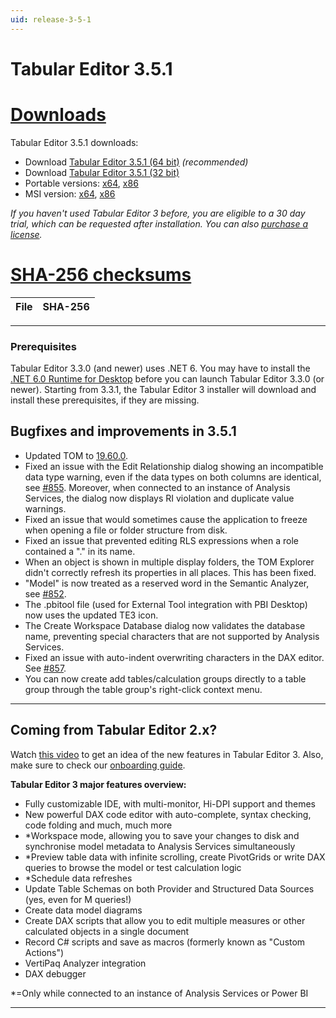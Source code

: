 ```yaml
---
uid: release-3-5-1
---
```

# Tabular Editor 3.5.1

# [**Downloads**](#tab/downloads)

Tabular Editor 3.5.1 downloads:

- Download [Tabular Editor 3.5.1 (64 bit)](https://cdn.tabulareditor.com/files/TabularEditor.3.5.1.Installer.x64.exe) *(recommended)*
- Download [Tabular Editor 3.5.1 (32 bit)](https://cdn.tabulareditor.com/files/TabularEditor.3.5.1.Installer.x86.exe)
- Portable versions: [x64](https://cdn.tabulareditor.com/files/TabularEditor.3.5.1.x64.zip), [x86](https://cdn.tabulareditor.com/files/TabularEditor.3.5.1.x86.zip)
- MSI version: [x64](https://cdn.tabulareditor.com/files/TabularEditor.3.5.1.x64.msi), [x86](https://cdn.tabulareditor.com/files/TabularEditor.3.5.1.x86.msi)

*If you haven't used Tabular Editor 3 before, you are eligible to a 30 day trial, which can be requested after installation. You can also [purchase a license](https://tabulareditor.com/licensing).*

# [**SHA-256 checksums**](#tab/checksums)

| File | SHA-256 |
| -- | -- |

***

### Prerequisites

Tabular Editor 3.3.0 (and newer) uses .NET 6. You may have to install the [.NET 6.0 Runtime for Desktop](https://dotnet.microsoft.com/en-us/download/dotnet/6.0/runtime) before you can launch Tabular Editor 3.3.0 (or newer). Starting from 3.3.1, the Tabular Editor 3 installer will download and install these prerequisites, if they are missing.

## Bugfixes and improvements in 3.5.1

- Updated TOM to [19.60.0](https://www.nuget.org/packages/Microsoft.AnalysisServices.retail.amd64/).
- Fixed an issue with the Edit Relationship dialog showing an incompatible data type warning, even if the data types on both columns are identical, see [#855](https://github.com/TabularEditor/TabularEditor3/issues/855). Moreover, when connected to an instance of Analysis Services, the dialog now displays RI violation and duplicate value warnings.
- Fixed an issue that would sometimes cause the application to freeze when opening a file or folder structure from disk.
- Fixed an issue that prevented editing RLS expressions when a role contained a "." in its name.
- When an object is shown in multiple display folders, the TOM Explorer didn't correctly refresh its properties in all places. This has been fixed.
- "Model" is now treated as a reserved word in the Semantic Analyzer, see [#852](https://github.com/TabularEditor/TabularEditor3/issues/852).
- The .pbitool file (used for External Tool integration with PBI Desktop) now uses the updated TE3 icon.
- The Create Workspace Database dialog now validates the database name, preventing special characters that are not supported by Analysis Services.
- Fixed an issue with auto-indent overwriting characters in the DAX editor. See [#857](https://github.com/TabularEditor/TabularEditor3/issues/857).
- You can now create add tables/calculation groups directly to a table group through the table group's right-click context menu.

---
## Coming from Tabular Editor 2.x?

Watch [this video](https://www.youtube.com/watch?v=pt3DdcjfImY) to get an idea of the new features in Tabular Editor 3. Also, make sure to check our [onboarding guide](https://docs.tabulareditor.com/onboarding/index.html).

**Tabular Editor 3 major features overview:**
- Fully customizable IDE, with multi-monitor, Hi-DPI support and themes
- New powerful DAX code editor with auto-complete, syntax checking, code folding and much, much more
- *Workspace mode, allowing you to save your changes to disk and synchronise model metadata to Analysis Services simultaneously
- *Preview table data with infinite scrolling, create PivotGrids or write DAX queries to browse the model or test calculation logic
- *Schedule data refreshes
- Update Table Schemas on both Provider and Structured Data Sources (yes, even for M queries!)
- Create data model diagrams
- Create DAX scripts that allow you to edit multiple measures or other calculated objects in a single document
- Record C# scripts and save as macros (formerly known as "Custom Actions")
- VertiPaq Analyzer integration
- DAX debugger

*=Only while connected to an instance of Analysis Services or Power BI

---

